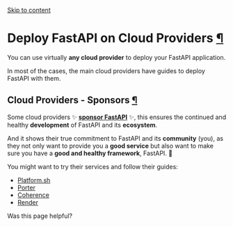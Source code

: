 [Skip to content](https://fastapi.tiangolo.com/deployment/cloud/#deploy-fastapi-on-cloud-providers)

# Deploy FastAPI on Cloud Providers [¶](https://fastapi.tiangolo.com/deployment/cloud/\#deploy-fastapi-on-cloud-providers "Permanent link")

You can use virtually **any cloud provider** to deploy your FastAPI application.

In most of the cases, the main cloud providers have guides to deploy FastAPI with them.

## Cloud Providers - Sponsors [¶](https://fastapi.tiangolo.com/deployment/cloud/\#cloud-providers-sponsors "Permanent link")

Some cloud providers ✨ [**sponsor FastAPI**](https://fastapi.tiangolo.com/help-fastapi/#sponsor-the-author) ✨, this ensures the continued and healthy **development** of FastAPI and its **ecosystem**.

And it shows their true commitment to FastAPI and its **community** (you), as they not only want to provide you a **good service** but also want to make sure you have a **good and healthy framework**, FastAPI. 🙇

You might want to try their services and follow their guides:

- [Platform.sh](https://docs.platform.sh/languages/python.html?utm_source=fastapi-signup&utm_medium=banner&utm_campaign=FastAPI-signup-June-2023)
- [Porter](https://docs.porter.run/language-specific-guides/fastapi)
- [Coherence](https://www.withcoherence.com/?utm_medium=advertising&utm_source=fastapi&utm_campaign=website)
- [Render](https://docs.render.com/deploy-fastapi?utm_source=deploydoc&utm_medium=referral&utm_campaign=fastapi)

Was this page helpful?
